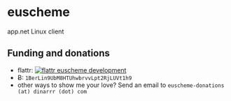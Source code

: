 # euscheme

app.net Linux client

## Funding and donations

- flattr: [![flattr euscheme development](http://api.flattr.com/button/flattr-badge-large.png)](http://flattr.com/thing/1179585/)
- Ƀ: `1BerLin9UbM8HTUhwbrvvLpt2RjLUVt1h9`
- other ways to show me your love? Send an email to `euscheme-donations (at) dinarrr (dot) com`
